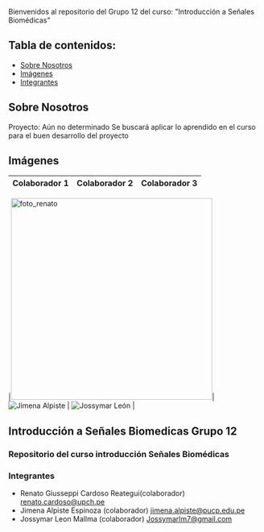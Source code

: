 Bienvenidos al repositorio del Grupo 12 del curso: "Introducción a Señales Biomédicas"


## Tabla de contenidos:
- [Sobre Nosotros](#SobreNosotros)
- [Imágenes](#Imágenes)
- [Integrantes](#Integrantes)

## Sobre Nosotros
Proyecto: Aún no determinado
Se buscará aplicar lo aprendido en el curso para el buen desarrollo del proyecto
## Imágenes
| Colaborador 1                          | Colaborador 2                          | Colaborador 3                          |
|---------------------------------|---------------------------------|---------------------------------|



|<img scr= "https://github.com/renatog2500/inb_2024_gh12/assets/164541858/1b2ba643-9eb2-447d-82eb-f0045fba748b" alt="foto_renato" width= "400">| ![Jimena Alpiste](Imágenes/Captura.jpg)    | ![Jossymar León](Imágenes/Yopuesquienmas.jpg)    |

## Introducción a Señales Biomedicas Grupo 12
### Repositorio del curso introducción Señales Biomédicas

### Integrantes
- Renato Giusseppi Cardoso Reategui(colaborador) renato.cardoso@upch.pe
- Jimena Alpiste Espinoza (colaborador) jimena.alpiste@pucp.edu.pe  
- Jossymar Leon Mallma (colaborador) Jossymarlm7@gmail.com



